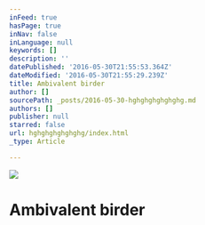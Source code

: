 ```yaml
---
inFeed: true
hasPage: true
inNav: false
inLanguage: null
keywords: []
description: ''
datePublished: '2016-05-30T21:55:53.364Z'
dateModified: '2016-05-30T21:55:29.239Z'
title: Ambivalent birder
author: []
sourcePath: _posts/2016-05-30-hghghghghghghg.md
authors: []
publisher: null
starred: false
url: hghghghghghghg/index.html
_type: Article

---
```

![](https://the-grid-user-content.s3-us-west-2.amazonaws.com/97d1830a-0670-4027-acbd-6d288e40c41c.jpg)

# Ambivalent birder